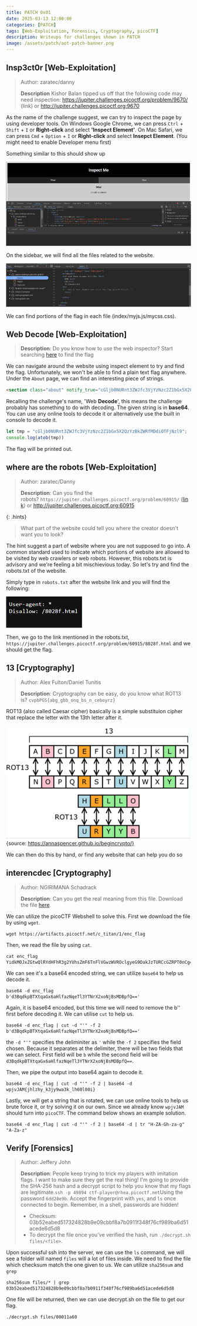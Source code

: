 ```yaml
---
title: PATCH 0x01
date: 2025-03-13 12:00:00
categories: [PATCH]
tags: [Web-Exploitation, Forensics, Cryptography, picoCTF]
description: Writeups for challenges shown in PATCH
image: /assets/patch/aot-patch-banner.png
---
```


## Insp3ct0r [Web-Exploitation]
> Author: zaratec/danny
>
> **Description**
> Kishor Balan tipped us off that the following code may need inspection: https://jupiter.challenges.picoctf.org/problem/9670/ (link) or http://jupiter.challenges.picoctf.org:9670

As the name of the challenge suggest, we can try to inspect the page by using developer tools.
On Windows Google Chrome, we can press `Ctrl` + `Shift` + `I` or **Right-click** and select **'Inspect Element'**.
On Mac Safari, we can press `Cmd` + `Option` + `I` or **Right-click** and select **Insepct Element**. (You might need to enable Developer menu first)

Something similar to this should show up

![inspect-website.png](/assets/patch/0x01/inspect-website.png)

On the sidebar, we will find all the files related to the website. 

![inspect-files.png](/assets/patch/0x01/inspect-file.png)

We can find portions of the flag in each file (index/myjs.js/mycss.css).


## Web Decode [Web-Exploitation]
> **Description**:
> Do you know how to use the web inspector?
> Start searching [here](http://titan.picoctf.net:64018/) to find the flag

We can navigate around the website using inspect element to try and find the flag. Unfortunately, we won't be able to find a plain text flag anywhere. Under the `About` page, we can find an interesting piece of strings.

```html
<section class="about" notify_true="cGljb0NURnt3ZWJfc3VjYzNzc2Z1bGx5X2QzYzBkZWRfMDdiOTFjNzl9">
```

Recalling the challenge's name, 'Web **Decode**', this means the challenge probably has something to do with decoding. The given string is in **base64**. You can use any online tools to decode it or alternatively use the built in console to decode it.

```javascript
let tmp = "cGljb0NURnt3ZWJfc3VjYzNzc2Z1bGx5X2QzYzBkZWRfMDdiOTFjNzl9";
console.log(atob(tmp))
```

The flag will be printed out. 


## where are the robots [Web-Exploitation]

> Author: zaratec/Danny
> 
> **Description**:
> Can you find the robots? `https://jupiter.challenges.picoctf.org/problem/60915/` ([link](https://jupiter.challenges.picoctf.org/problem/60915/)) or http://jupiter.challenges.picoctf.org:60915

{: .hints}
> What part of the website could tell you where the creator doesn't want you to look?

The hint suggest a part of website where you are not supposed to go into. A common standard used to indicate which portions of website are allowed to be visited by web crawlers or web robots. However, this robots.txt is advisory and we're feeling a bit mischievious today. So let's try and find the robots.txt of the website. 

Simply type in `robots.txt` after the website link and you will find the following:

![robots.png](/assets/patch/0x01/robots.png)

Then, we go to the link mentioned in the robots.txt, `https://jupiter.challenges.picoctf.org/problem/60915/8028f.html` and we should get the flag.


## 13 [Cryptography]

> Author: Alex Fulton/Daniel Tunitis
>
> **Description**:
> Cryptography can be easy, do you know what ROT13 is? `cvpbPGS{abg_gbb_onq_bs_n_ceboyrz}`

ROT13 (also called Caesar cipher) basically is a simple substituion cipher that replace the letter with the 13th letter after it.

![rot13.png](/assets/patch/0x01/rot13.png) {source: https://annaspencer.github.io/begincrypto/}

We can then do this by hand, or find any website that can help you do so


## interencdec [Cryptography]

> Author: NGIRIMANA Schadrack
>
> **Description**:
> Can you get the real meaning from this file. Download the file [here](https://artifacts.picoctf.net/c_titan/1/enc_flag).

We can utilize the picoCTF Webshell to solve this. First we download the file by using `wget`.

```shell
wget https://artifacts.picoctf.net/c_titan/1/enc_flag
```

Then, we read the file by using `cat`.

```shell
cat enc_flag
YidkM0JxZGtwQlRYdHFhR3g2YUhsZmF6TnFlVGwzWVROclgyeG9OakJzTURCcGZRPT0nCg==
```

We can see it's a base64 encoded string, we can utilize `base64` to help us decode it.

```shell
base64 -d enc_flag
b'd3BqdkpBTXtqaGx6aHlfazNqeTl3YTNrX2xoNjBsMDBpfQ=='
```

Again, it is base64 encoded, but this time we will need to remove the b'' first before decoding it. We can utilise `cut` to help us.

```shell
base64 -d enc_flag | cut -d "'" -f 2
b'd3BqdkpBTXtqaGx6aHlfazNqeTl3YTNrX2xoNjBsMDBpfQ=='
```

the `-d "'"` specifies the deliminiter as `'` while the `-f 2` specifies the field chosen. Because it separates at the delimiter, there will be two fields that we can select. First field will be `b` while the second field  will be `d3BqdkpBTXtqaGx6aHlfazNqeTl3YTNrX2xoNjBsMDBpfQ==`.

Then, we pipe the output into base64 again to decode it.

```shell
base64 -d enc_flag | cut -d "'" -f 2 | base64 -d 
wpjvJAM{jhlzhy_k3jy9wa3k_lh60l00i}
```

Lastly, we will get a string that is rotated, we can use online tools to help us brute force it, or try solving it on our own. Since we already know `wpjvJAM` should turn into `picoCTF`. The command below shows an example solution.

```shell
base64 -d enc_flag | cut -d "'" -f 2 | base64 -d | tr "H-ZA-Gh-za-g" "A-Za-z"
```


## Verify [Forensics]

> Author: Jeffery John
>
> **Description**:
> People keep trying to trick my players with imitation flags. I want to make sure they get the real thing! I'm going to provide the SHA-256 hash and a decrypt script to help you know that my flags are legitimate.`ssh -p 49894 ctf-player@rhea.picoctf.net`Using the password `6dd28e9b`. Accept the fingerprint with `yes`, and `ls` once connected to begin. Remember, in a shell, passwords are hidden!
> - Checksum: 03b52eabed517324828b9e09cbbf8a7b0911f348f76cf989ba6d51acede6d5d8
> - To decrypt the file once you've verified the hash, run `./decrypt.sh files/<file>`.

Upon successful ssh into the server, we can use the `ls` command, we will see a folder will named `files` will a lot of files inside. We need to find the file which checksum match the one given to us. We can utilize `sha256sum` and `grep`

```shell
sha256sum files/* | grep 03b52eabed517324828b9e09cbbf8a7b0911f348f76cf989ba6d51acede6d5d8
```

One file will be returned, then we can use decrypt.sh on the file to get our flag.

```shell
./decrypt.sh files/00011a60
```
